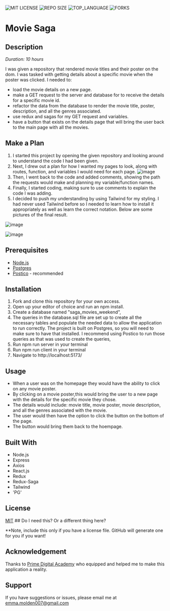 ![MIT LICENSE](https://img.shields.io/github/license/emolden/weekend-movie-sagas?style=flat-square)
![REPO SIZE](https://img.shields.io/github/repo-size/emolden/weekend-movie-sagas?style=flat-square)
![TOP_LANGUAGE](https://img.shields.io/github/languages/top/emolden/weekend-movie-sagas?style=flat-square)
![FORKS](https://img.shields.io/github/forks/emolden/weekend-movie-sagas?style=social)

# Movie Saga


## Description
_Duration: 10 hours_

I was given a repository that rendered movie titles and their poster on the dom. I was tasked with getting details about a specific movie when the poster was clicked. I needed to: 
- load the movie details on a new page.
- make a GET request to the server and database for to receive the details for a specific movie id.
- refactor the data from the database to render the movie title, poster, description, and all the genres associated.
- use redux and sagas for my GET request and variables.
- have a button that exists on the details page that will bring the user back to the main page with all the movies.


## Make a Plan
1. I started this project by opening the given repository and looking around to understand the code I had been given.
2. Next, I drew out a plan for how I wanted my pages to look, along with routes, function, and variables I would need for each page.
 ![image](https://github.com/user-attachments/assets/54617848-0e46-4720-8fc0-cf42e8fe3448)
3. Then, I went back to the code and added comments, showing the path the requests would make and planning my variable/function names.
4. Finally, I started coding, making sure to use comments to explain the code I was adding.
5. I decided to push my understanding by using Tailwind for my styling. I had never used Tailwind before so I needed to learn how to install it appropriately as well as learn the correct notation. Below are some pictures of the final result.
   
![image](https://github.com/user-attachments/assets/160de9d8-cc07-4de1-9f7b-f615bd3eced1)



![image](https://github.com/user-attachments/assets/ee41e751-0b4e-47c9-9d1b-05c4ceac8491)




## Prerequisites
- [Node.js](https://nodejs.org/en/)
- [Postgres](https://www.postgresql.org/download/)
- [Postico](https://eggerapps.at/postico/v1.php) - recommended


## Installation
1. Fork and clone this repository for your own access.
2. Open up your editor of choice and run an npm install.
3. Create a database named "saga_movies_weekend",
4. The queries in the database.sql file are set up to create all the necessary tables and populate the needed data to allow the application to run correctly. The project is built on Postgres, so you will need to make sure to have that installed. I recommend using Postico to run those queries as that was used to create the queries,
5. Run npm run server in your terminal
6. Run npm run client in your terminal
7. Navigate to http://localhost:5173/


## Usage
- When a user was on the homepage they would have the ability to click on any movie poster.
- By clicking on a movie poster,this would bring the user to a new page with the details for the specific movie they chose.
- The details would include: movie title, movie poster, movie description, and all the genres associated with the movie.
- The user would then have the option to click the button on the bottom of the page.
- The button would bring them back to the hoempage.


## Built With
- Node.js
- Express
- Axios
- React.js
- Redux
- Redux-Saga
- Tailwind
- 'PG'


## License
[MIT](https://choosealicense.com/licenses/mit/) ## Do I need this? Or a different thing here?

**Note, include this only if you have a license file. GitHub will generate one for you if you want!


## Acknowledgement
Thanks to [Prime Digital Academy](https://github.com/PrimeAcademy/) who equipped and helped me to make this application a reality. 


## Support
If you have suggestions or issues, please email me at emma.molden007@gmail.com
